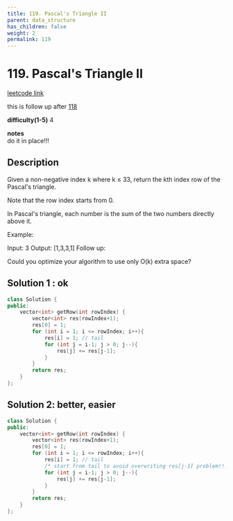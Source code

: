 ```yaml
---
title: 119. Pascal's Triangle II
parent: data_structure
has_children: false
weight: 2
permalink: 119
---
```

# 119. Pascal's Triangle II
[leetcode link](https://leetcode.com/problems/pascals-triangle-ii/)

this is follow up after [118](118)

**difficulty(1-5)** 
4

**notes**   
do it in place!!!

## Description
Given a non-negative index k where k ≤ 33, return the kth index row of the Pascal's triangle.

Note that the row index starts from 0.


In Pascal's triangle, each number is the sum of the two numbers directly above it.

Example:

Input: 3
Output: [1,3,3,1]
Follow up:

Could you optimize your algorithm to use only O(k) extra space?

## Solution 1 : ok
```c++
class Solution {
public:
    vector<int> getRow(int rowIndex) {
        vector<int> res(rowIndex+1);
        res[0] = 1;
        for (int i = 1; i <= rowIndex; i++){
            res[i] = 1; // tail
            for (int j = i-1; j > 0; j--){
                res[j] += res[j-1];
            }
        }
        return res;
    }
};
```

## Solution 2: better, easier
```c++
class Solution {
public:
    vector<int> getRow(int rowIndex) {
        vector<int> res(rowIndex+1);
        res[0] = 1;
        for (int i = 1; i <= rowIndex; i++){
            res[i] = 1; // tail
            /* start from tail to avoid overwriting res[j-1] problem!!!!! */
            for (int j = i-1; j > 0; j--){
                res[j] += res[j-1];
            }
        }
        return res;
    }
};
```
<!-- 
Default label
{: .label }

Blue label
{: .label .label-blue }

Stable
{: .label .label-green }

New release
{: .label .label-purple }

Coming soon
{: .label .label-yellow }

Deprecated
{: .label .label-red } -->
